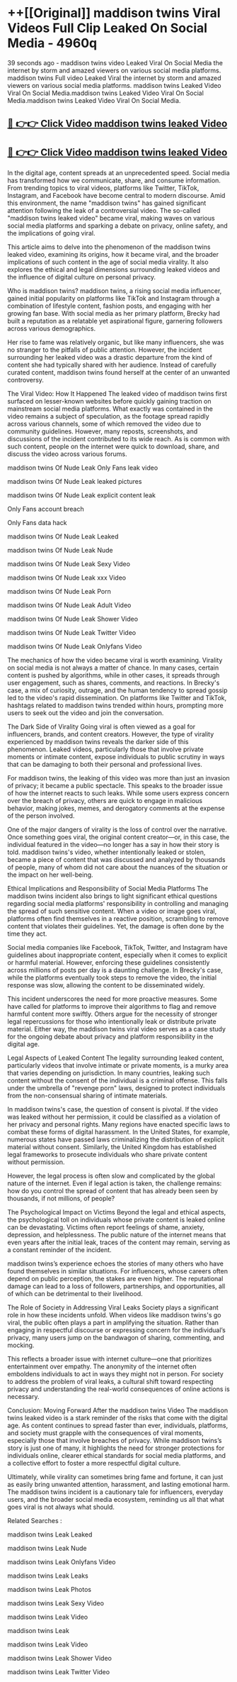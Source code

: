 # ++[[Original]] maddison twins Viral Videos Full Clip Leaked On Social Media - 4960q<br>

39 seconds ago - maddison twins video Leaked Viral On Social Media the internet by storm and amazed viewers on various social media platforms.
maddison twins Full video Leaked Viral the internet by storm and amazed viewers on various social media platforms. maddison twins Leaked Video Viral On Social Media.maddison twins Leaked Video Viral On Social Media.maddison twins Leaked Video Viral On Social Media.<br>


## [🔴 👉👉 Click Video maddison twins leaked Video ](https://onlyclips.site?title=maddison_twins&ref=git)

## [🔴 👉👉 Click Video maddison twins leaked Video ](https://onlyclips.site?title=maddison_twins&ref=git)

In the digital age, content spreads at an unprecedented speed. Social media has transformed how we communicate, share, and consume information. From trending topics to viral videos, platforms like Twitter, TikTok, Instagram, and Facebook have become central to modern discourse. Amid this environment, the name "maddison twins" has gained significant attention following the leak of a controversial video. The so-called "maddison twins leaked video" became viral, making waves on various social media platforms and sparking a debate on privacy, online safety, and the implications of going viral.

This article aims to delve into the phenomenon of the maddison twins leaked video, examining its origins, how it became viral, and the broader implications of such content in the age of social media virality. It also explores the ethical and legal dimensions surrounding leaked videos and the influence of digital culture on personal privacy.

Who is maddison twins?
maddison twins, a rising social media influencer, gained initial popularity on platforms like TikTok and Instagram through a combination of lifestyle content, fashion posts, and engaging with her growing fan base. With social media as her primary platform, Brecky had built a reputation as a relatable yet aspirational figure, garnering followers across various demographics.

Her rise to fame was relatively organic, but like many influencers, she was no stranger to the pitfalls of public attention. However, the incident surrounding her leaked video was a drastic departure from the kind of content she had typically shared with her audience. Instead of carefully curated content, maddison twins found herself at the center of an unwanted controversy.

The Viral Video: How It Happened
The leaked video of maddison twins first surfaced on lesser-known websites before quickly gaining traction on mainstream social media platforms. What exactly was contained in the video remains a subject of speculation, as the footage spread rapidly across various channels, some of which removed the video due to community guidelines. However, many reposts, screenshots, and discussions of the incident contributed to its wide reach. As is common with such content, people on the internet were quick to download, share, and discuss the video across various forums.

maddison twins Of Nude Leak Only Fans leak video

maddison twins Of Nude Leak leaked pictures

maddison twins Of Nude Leak explicit content leak

Only Fans account breach

Only Fans data hack

maddison twins Of Nude Leak Leaked

maddison twins Of Nude Leak Nude

maddison twins Of Nude Leak Sexy Video

maddison twins Of Nude Leak xxx Video

maddison twins Of Nude Leak Porn

maddison twins Of Nude Leak Adult Video

maddison twins Of Nude Leak Shower Video

maddison twins Of Nude Leak Twitter Video

maddison twins Of Nude Leak Onlyfans Video

The mechanics of how the video became viral is worth examining. Virality on social media is not always a matter of chance. In many cases, certain content is pushed by algorithms, while in other cases, it spreads through user engagement, such as shares, comments, and reactions. In Brecky's case, a mix of curiosity, outrage, and the human tendency to spread gossip led to the video's rapid dissemination. On platforms like Twitter and TikTok, hashtags related to maddison twins trended within hours, prompting more users to seek out the video and join the conversation.

The Dark Side of Virality
Going viral is often viewed as a goal for influencers, brands, and content creators. However, the type of virality experienced by maddison twins reveals the darker side of this phenomenon. Leaked videos, particularly those that involve private moments or intimate content, expose individuals to public scrutiny in ways that can be damaging to both their personal and professional lives.

For maddison twins, the leaking of this video was more than just an invasion of privacy; it became a public spectacle. This speaks to the broader issue of how the internet reacts to such leaks. While some users express concern over the breach of privacy, others are quick to engage in malicious behavior, making jokes, memes, and derogatory comments at the expense of the person involved.

One of the major dangers of virality is the loss of control over the narrative. Once something goes viral, the original content creator—or, in this case, the individual featured in the video—no longer has a say in how their story is told. maddison twins's video, whether intentionally leaked or stolen, became a piece of content that was discussed and analyzed by thousands of people, many of whom did not care about the nuances of the situation or the impact on her well-being.

Ethical Implications and Responsibility of Social Media Platforms
The maddison twins incident also brings to light significant ethical questions regarding social media platforms' responsibility in controlling and managing the spread of such sensitive content. When a video or image goes viral, platforms often find themselves in a reactive position, scrambling to remove content that violates their guidelines. Yet, the damage is often done by the time they act.

Social media companies like Facebook, TikTok, Twitter, and Instagram have guidelines about inappropriate content, especially when it comes to explicit or harmful material. However, enforcing these guidelines consistently across millions of posts per day is a daunting challenge. In Brecky's case, while the platforms eventually took steps to remove the video, the initial response was slow, allowing the content to be disseminated widely.

This incident underscores the need for more proactive measures. Some have called for platforms to improve their algorithms to flag and remove harmful content more swiftly. Others argue for the necessity of stronger legal repercussions for those who intentionally leak or distribute private material. Either way, the maddison twins viral video serves as a case study for the ongoing debate about privacy and platform responsibility in the digital age.

Legal Aspects of Leaked Content
The legality surrounding leaked content, particularly videos that involve intimate or private moments, is a murky area that varies depending on jurisdiction. In many countries, leaking such content without the consent of the individual is a criminal offense. This falls under the umbrella of "revenge porn" laws, designed to protect individuals from the non-consensual sharing of intimate materials.

In maddison twins's case, the question of consent is pivotal. If the video was leaked without her permission, it could be classified as a violation of her privacy and personal rights. Many regions have enacted specific laws to combat these forms of digital harassment. In the United States, for example, numerous states have passed laws criminalizing the distribution of explicit material without consent. Similarly, the United Kingdom has established legal frameworks to prosecute individuals who share private content without permission.

However, the legal process is often slow and complicated by the global nature of the internet. Even if legal action is taken, the challenge remains: how do you control the spread of content that has already been seen by thousands, if not millions, of people?

The Psychological Impact on Victims
Beyond the legal and ethical aspects, the psychological toll on individuals whose private content is leaked online can be devastating. Victims often report feelings of shame, anxiety, depression, and helplessness. The public nature of the internet means that even years after the initial leak, traces of the content may remain, serving as a constant reminder of the incident.

maddison twins’s experience echoes the stories of many others who have found themselves in similar situations. For influencers, whose careers often depend on public perception, the stakes are even higher. The reputational damage can lead to a loss of followers, partnerships, and opportunities, all of which can be detrimental to their livelihood.

The Role of Society in Addressing Viral Leaks
Society plays a significant role in how these incidents unfold. When videos like maddison twins's go viral, the public often plays a part in amplifying the situation. Rather than engaging in respectful discourse or expressing concern for the individual’s privacy, many users jump on the bandwagon of sharing, commenting, and mocking.

This reflects a broader issue with internet culture—one that prioritizes entertainment over empathy. The anonymity of the internet often emboldens individuals to act in ways they might not in person. For society to address the problem of viral leaks, a cultural shift toward respecting privacy and understanding the real-world consequences of online actions is necessary.

Conclusion: Moving Forward After the maddison twins Video
The maddison twins leaked video is a stark reminder of the risks that come with the digital age. As content continues to spread faster than ever, individuals, platforms, and society must grapple with the consequences of viral moments, especially those that involve breaches of privacy. While maddison twins’s story is just one of many, it highlights the need for stronger protections for individuals online, clearer ethical standards for social media platforms, and a collective effort to foster a more respectful digital culture.

Ultimately, while virality can sometimes bring fame and fortune, it can just as easily bring unwanted attention, harassment, and lasting emotional harm. The maddison twins incident is a cautionary tale for influencers, everyday users, and the broader social media ecosystem, reminding us all that what goes viral is not always what should.

Related Searches :

maddison twins Leak Leaked

maddison twins Leak Nude

maddison twins Leak Onlyfans Video

maddison twins Leak Leaks

maddison twins Leak Photos

maddison twins Leak Sexy Video

maddison twins Leak Video

maddison twins Leak

maddison twins Leak Video

maddison twins Leak Shower Video

maddison twins Leak Twitter Video

